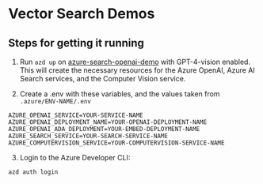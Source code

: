 # Vector Search Demos

## Steps for getting it running

1. Run `azd up` on [azure-search-openai-demo](https://github.com/Azure-Samples/azure-search-openai-demo/) with GPT-4-vision enabled. This will create the necessary resources for the Azure OpenAI, Azure AI Search services, and the Computer Vision service.

2. Create a .env with these variables, and the values taken from `.azure/ENV-NAME/.env`

```shell
AZURE_OPENAI_SERVICE=YOUR-SERVICE-NAME
AZURE_OPENAI_DEPLOYMENT_NAME=YOUR-OPENAI-DEPLOYMENT-NAME
AZURE_OPENAI_ADA_DEPLOYMENT=YOUR-EMBED-DEPLOYMENT-NAME
AZURE_SEARCH_SERVICE=YOUR-SEARCH-SERVICE-NAME
AZURE_COMPUTERVISION_SERVICE=YOUR-COMPUTERVISION-SERVICE-NAME
```

3. Login to the Azure Developer CLI:

```shell
azd auth login
```